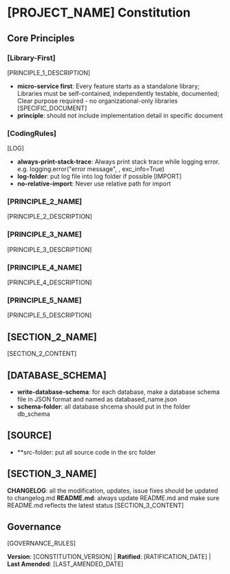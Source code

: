 # [PROJECT_NAME] Constitution
<!-- Example: Spec Constitution, TaskFlow Constitution, etc. -->

## Core Principles

### [Library-First]
<!-- Example: I. Library-First -->
[PRINCIPLE_1_DESCRIPTION]
 - **micro-service first**: Every feature starts as a standalone library; Libraries must be self-contained, independently testable, documented; Clear purpose required - no organizational-only libraries
 [SPECIFIC_DOCUMENT]
 - **principle**: should not include implementation detail in specific document
### [CodingRules]
[LOG]
- **always-print-stack-trace**: Always print stack trace while logging error. e.g. logging.error("error message", , exc_info=True)
- **log-folder**: put log file into log folder if possible
[IMPORT]
- **no-relative-import**: Never use relative path for import
### [PRINCIPLE_2_NAME]
<!-- Example: II. CLI Interface -->
[PRINCIPLE_2_DESCRIPTION]
<!-- Example: Every library exposes functionality via CLI; Text in/out protocol: stdin/args → stdout, errors → stderr; Support JSON + human-readable formats -->

### [PRINCIPLE_3_NAME]
<!-- Example: III. Test-First (NON-NEGOTIABLE) -->
[PRINCIPLE_3_DESCRIPTION]
<!-- Example: TDD mandatory: Tests written → User approved → Tests fail → Then implement; Red-Green-Refactor cycle strictly enforced -->

### [PRINCIPLE_4_NAME]
<!-- Example: IV. Integration Testing -->
[PRINCIPLE_4_DESCRIPTION]
<!-- Example: Focus areas requiring integration tests: New library contract tests, Contract changes, Inter-service communication, Shared schemas -->

### [PRINCIPLE_5_NAME]
<!-- Example: V. Observability, VI. Versioning & Breaking Changes, VII. Simplicity -->
[PRINCIPLE_5_DESCRIPTION]
<!-- Example: Text I/O ensures debuggability; Structured logging required; Or: MAJOR.MINOR.BUILD format; Or: Start simple, YAGNI principles -->

## [SECTION_2_NAME]
<!-- Example: Additional Constraints, Security Requirements, Performance Standards, etc. -->

[SECTION_2_CONTENT]
<!-- Example: Technology stack requirements, compliance standards, deployment policies, etc. -->
## [DATABASE_SCHEMA]
 - **write-database-schema**: for each database, make a database schema file in JSON format and named as databased_name.json
 - **schema-folder**: all database shcema should put in the folder db_schema
## [SOURCE]
 - **src-folder: put all source code in the src folder
 
## [SECTION_3_NAME]
<!-- Example: Development Workflow, Review Process, Quality Gates, etc. -->
 **CHANGELOG**: all the modification, updates, issue fixes should be updated to changelog.md
 **README.md**: always update README.md and make sure README.md reflects the latest status 
[SECTION_3_CONTENT]
<!-- Example: Code review requirements, testing gates, deployment approval process, etc. -->

## Governance
<!-- Example: Constitution supersedes all other practices; Amendments require documentation, approval, migration plan -->

[GOVERNANCE_RULES]
<!-- Example: All PRs/reviews must verify compliance; Complexity must be justified; Use [GUIDANCE_FILE] for runtime development guidance -->

**Version**: [CONSTITUTION_VERSION] | **Ratified**: [RATIFICATION_DATE] | **Last Amended**: [LAST_AMENDED_DATE]
<!-- Example: Version: 2.1.1 | Ratified: 2025-06-13 | Last Amended: 2025-07-16 -->